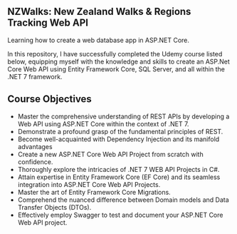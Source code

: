 ## NZWalks: New Zealand Walks & Regions Tracking Web API
Learning how to create a web database app in ASP.NET Core.

In this repository, I have successfully completed the Udemy course listed below, equipping myself with the knowledge and skills to create an ASP.Net Core Web API using Entity Framework Core, SQL Server, and all within the .NET 7 framework.

## Course Objectives

* Master the comprehensive understanding of REST APIs by developing a Web API using ASP.NET Core within the context of .NET 7.
* Demonstrate a profound grasp of the fundamental principles of REST.
* Become well-acquainted with Dependency Injection and its manifold advantages
* Create a new ASP.NET Core Web API Project from scratch with confidence.
* Thoroughly explore the intricacies of .NET 7 WEB API Projects in C#.
* Attain expertise in Entity Framework Core (EF Core) and its seamless integration into ASP.NET Core Web API Projects.
* Master the art of Entity Framework Core Migrations.
* Comprehend the nuanced difference between Domain models and Data Transfer Objects (DTOs).
* Effectively employ Swagger to test and document your ASP.NET Core Web API project.
